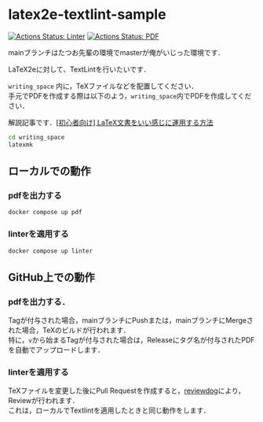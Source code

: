 # latex2e-textlint-sample

[![Actions Status: Linter](https://github.com/t4t5u0/late2e-textlint-sample/workflows/Linter/badge.svg)](https://github.com/t4t5u0/late2e-textlint-sample/actions?query=workflow%3A"Linter")
[![Actions Status: PDF](https://github.com/t4t5u0/late2e-textlint-sample/workflows/PDF/badge.svg)](https://github.com/t4t5u0/late2e-textlint-sample/actions?query=workflow%3A"PDF")

mainブランチはたつお先輩の環境でmasterが俺がいじった環境です．

LaTeX2eに対して、TextLintを行いたいです．

`writing_space` 内に，TeXファイルなどを配置してください．  
手元でPDFを作成する際は以下のよう，`writing_space`内でPDFを作成してください．

解説記事です．[[初心者向け] LaTeX文書をいい感じに運用する方法](https://zenn.dev/t4t5u0/articles/latexoperation)

```sh
cd writing_space
latexmk
```

## ローカルでの動作

### pdfを出力する

```sh
docker compose up pdf
```

### linterを適用する

```sh
docker compose up linter
```

## GitHub上での動作

### pdfを出力する．

Tagが付与された場合，mainブランチにPushまたは，mainブランチにMergeされた場合，TeXのビルドが行われます．  
特に，`v`から始まるTagが付与された場合は，Releaseにタグ名が付与されたPDFを自動でアップロードします．

### linterを適用する

TeXファイルを変更した後にPull Requestを作成すると，[reviewdog](https://github.com/reviewdog/reviewdog)により，Reviewが行われます．  
これは，ローカルでTextlintを適用したときと同じ動作をします．
